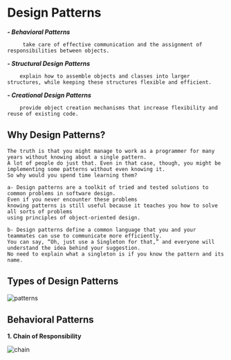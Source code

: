 # Design Patterns

 ***- Behavioral  Patterns***
			 
		 take care of effective communication and the assignment of responsibilities between objects.
 ***- Structural Design Patterns***
		 
		explain how to assemble objects and classes into larger structures, while keeping these structures flexible and efficient.
 ***- Creational Design Patterns***
				 
		provide object creation mechanisms that increase flexibility and reuse of existing code.

## Why Design Patterns?


    The truth is that you might manage to work as a programmer for many years without knowing about a single pattern.
    A lot of people do just that. Even in that case, though, you might be implementing some patterns without even knowing it.
    So why would you spend time learning them?

    a- Design patterns are a toolkit of tried and tested solutions to common problems in software design. 
    Even if you never encounter these problems
    knowing patterns is still useful because it teaches you how to solve all sorts of problems 
    using principles of object-oriented design.

    b- Design patterns define a common language that you and your teammates can use to communicate more efficiently. 
    You can say, “Oh, just use a Singleton for that,” and everyone will understand the idea behind your suggestion. 
    No need to explain what a singleton is if you know the pattern and its name.

## Types of Design Patterns

![patterns](https://user-images.githubusercontent.com/50085672/180302387-cfa77ad8-b8e2-44f8-8aa5-d7c3fa6cf4b9.PNG)



## **Behavioral Patterns**

 **1.  Chain of Responsibility**
 
 
 
![chain](https://user-images.githubusercontent.com/50085672/180303015-94c0d78c-88c4-470f-9917-22101ae9f164.png)


